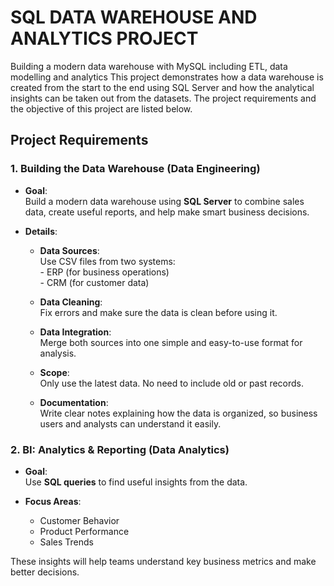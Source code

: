 # SQL DATA WAREHOUSE AND ANALYTICS PROJECT
Building a modern data warehouse with MySQL including ETL, data modelling and analytics
This project demonstrates how a data warehouse is created from the start to the end using SQL Server and how the analytical insights can be taken out from the datasets.
The project requirements and the objective of this project are listed below.



## **Project Requirements**


### **1. Building the Data Warehouse (Data Engineering)**

- **Goal**:  
        Build a modern data warehouse using **SQL Server** to combine sales data, create useful reports, and help make smart business decisions.

- **Details**:
  - **Data Sources**:  
        Use CSV files from two systems:  
          - ERP (for business operations)  
          - CRM (for customer data)

  - **Data Cleaning**:  
        Fix errors and make sure the data is clean before using it.

  - **Data Integration**:  
        Merge both sources into one simple and easy-to-use format for analysis.

  - **Scope**:  
        Only use the latest data. No need to include old or past records.

  - **Documentation**:  
        Write clear notes explaining how the data is organized, so business users and analysts can understand it easily.


### **2. BI: Analytics & Reporting (Data Analytics)**

- **Goal**:  
      Use **SQL queries** to find useful insights from the data.

- **Focus Areas**:
    - Customer Behavior  
    - Product Performance  
    - Sales Trends  

These insights will help teams understand key business metrics and make better decisions.

